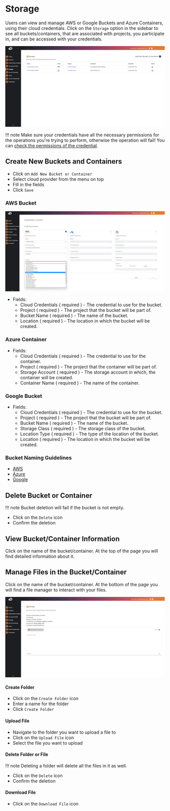 # Storage

Users can view and manage AWS or Google Buckets and Azure Containers, using their cloud credentials. Click on the `Storage` option in the sidebar to see all buckets/containers, that are associated with projects, you participate in, and can be accessed with your credentials.

![Screenshot](img/storage_list.jpeg)

!!! note
    Make sure your credentials have all the necessary permissions for the operations you're trying to perform, otherwise the operation will fail! You can [check the permissions of the credential](cloud_credentials.md#check-credential-status).

## Create New Buckets and Containers

* Click on `Add New Bucket or Container`
* Select cloud provider from the menu on top
* Fill in the fields
* Click `Save`

### AWS Bucket

![Screenshot](img/Storage_Choose_Provider_Details.jpeg)

* Fields:
    * Cloud Credentials ( required ) - The credential to use for the bucket.
    * Project ( required ) - The project that the bucket will be part of.
    * Bucket Name ( required ) - The name of the bucket.
    * Location ( required ) - The location in which the bucket will be created.

### Azure Container



* Fields:
    * Cloud Credentials ( required ) - The credential to use for the container.
    * Project ( required ) - The project that the container will be part of.
    * Storage Account ( required ) - The storage account in which, the container will be created.
    * Container Name ( required ) - The name of the container.

### Google Bucket



* Fields:
    * Cloud Credentials ( required ) - The credential to use for the bucket.
    * Project ( required ) - The project that the bucket will be part of.
    * Bucket Name ( required ) - The name of the bucket.
    * Storage Class ( required ) - The storage class of the bucket.
    * Location Type ( required ) - The type of the location of the bucket.
    * Location ( required ) - The location in which the bucket will be created.

### Bucket Naming Guidelines

* <a href="https://docs.aws.amazon.com/AmazonS3/latest/userguide/bucketnamingrules.html" target="_blank">AWS</a>
* <a href="https://docs.microsoft.com/en-us/rest/api/storageservices/naming-and-referencing-containers--blobs--and-metadata#container-names" target="_blank">Azure</a>
* <a href="https://cloud.google.com/storage/docs/naming-buckets" target="_blank">Google</a>

## Delete Bucket or Container

!!! note
    Bucket deletion will fail if the bucket is not empty.

* Click on the `Delete` icon
* Confirm the deletion

## View Bucket/Container Information

Click on the name of the bucket/container. At the top of the page you will find detailed information about it.

## Manage Files in the Bucket/Container

Click on the name of the bucket/container. At the bottom of the page you will find a file manager to interact with your files.

![Screenshot](img/Storage_file_manager.png)

#### Create Folder

* Click on the `Create Folder` icon
* Enter a name for the folder
* Click `Create Folder`

#### Upload File

* Navigate to the folder you want to upload a file to
* Click on the `Upload File` icon
* Select the file you want to upload

#### Delete Folder or File

!!! note
    Deleting a folder will delete all the files in it as well.

* Click on the `Delete` icon
* Confirm the deletion

#### Download File

* Click on the `Download File` icon
